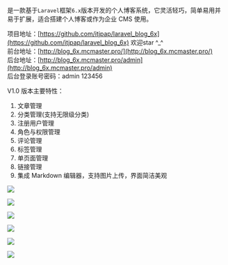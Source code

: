 是一款基于`Laravel`框架`6.x`版本开发的个人博客系统，它灵活轻巧，简单易用并易于扩展，适合搭建个人博客或作为企业 CMS 使用。

项目地址：[https://github.com/itjpap/laravel_blog_6x](https://github.com/itjpap/laravel_blog_6x) 欢迎star ^_^ <br/>
前台地址：[http://blog_6x.mcmaster.pro/](http://blog_6x.mcmaster.pro/)  <br/>
后台地址：[http://blog_6x.mcmaster.pro/admin](http://blog_6x.mcmaster.pro/admin)  <br/>
后台登录账号密码：admin 123456

V1.0 版本主要特性：

 1. 文章管理
 2. 分类管理(支持无限级分类)
 3. 注册用户管理
 4. 角色与权限管理
 5. 评论管理
 6. 标签管理
 7. 单页面管理
 8. 链接管理
 9. 集成 Markdown 编辑器，支持图片上传，界面简洁美观

![](https://www.zfsphp.com/uploads/images/editor/202008/1598348800.png)

![](https://www.zfsphp.com/uploads/images/editor/202008/1598348835.png)

![](https://www.zfsphp.com/uploads/images/editor/202008/1598348867.png)

![](https://www.zfsphp.com/uploads/images/editor/202008/1598348882.png)

![](https://www.zfsphp.com/uploads/images/editor/202008/1598348898.png)

![](https://www.zfsphp.com/uploads/images/editor/202008/1598348912.png)



